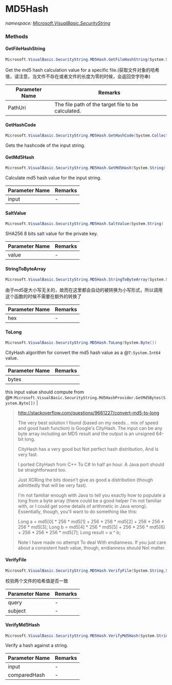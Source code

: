 ﻿# MD5Hash
_namespace: <a href="#" onClick="load('/docs/Microsoft.VisualBasic.SecurityString/index.md')">Microsoft.VisualBasic.SecurityString</a>_





### Methods

#### GetFileHashString
```csharp
Microsoft.VisualBasic.SecurityString.MD5Hash.GetFileHashString(System.String)
```
Get the md5 hash calculation value for a specific file.(获取文件对象的哈希值，请注意，当文件不存在或者文件的长度为零的时候，会返回空字符串)

|Parameter Name|Remarks|
|--------------|-------|
|PathUri|The file path of the target file to be calculated.|


#### GetHashCode
```csharp
Microsoft.VisualBasic.SecurityString.MD5Hash.GetHashCode(System.Collections.Generic.IEnumerable{System.Byte})
```
Gets the hashcode of the input string.

#### GetMd5Hash
```csharp
Microsoft.VisualBasic.SecurityString.MD5Hash.GetMd5Hash(System.String)
```
Calculate md5 hash value for the input string.

|Parameter Name|Remarks|
|--------------|-------|
|input|-|


#### SaltValue
```csharp
Microsoft.VisualBasic.SecurityString.MD5Hash.SaltValue(System.String)
```
SHA256 8 bits salt value for the private key.

|Parameter Name|Remarks|
|--------------|-------|
|value|-|


#### StringToByteArray
```csharp
Microsoft.VisualBasic.SecurityString.MD5Hash.StringToByteArray(System.String)
```
由于md5是大小写无关的，故而在这里都会自动的被转换为小写形式，所以调用这个函数的时候不需要在额外的转换了

|Parameter Name|Remarks|
|--------------|-------|
|hex|-|


#### ToLong
```csharp
Microsoft.VisualBasic.SecurityString.MD5Hash.ToLong(System.Byte[])
```
CityHash algorithm for convert the md5 hash value as a @``T:System.Int64`` value.

|Parameter Name|Remarks|
|--------------|-------|
|bytes|
 this input value should compute from @``M:Microsoft.VisualBasic.SecurityString.Md5HashProvider.GetMd5Bytes(System.Byte[])``
 |

> 
>  http://stackoverflow.com/questions/9661227/convert-md5-to-long
>  
>  The very best solution I found (based on my needs... mix of speed and good hash function) is Google's CityHash. 
>  The input can be any byte array including an MD5 result and the output is an unsigned 64-bit long.
> 
>  CityHash has a very good but Not perfect hash distribution, And Is very fast.
> 
>  I ported CityHash from C++ To C# In half an hour. A Java port should be straightforward too.
> 
>  Just XORing the bits doesn't give as good a distribution (though admittedly that will be very fast).
> 
>  I'm not familiar enough with Java to tell you exactly how to populate a long from a byte array 
>  (there could be a good helper I'm not familiar with, or I could get some details of arithmetic 
>  in Java wrong). 
>  Essentially, though, you'll want to do something like this:
> 
>  Long a = md5[0] * 256 * md5[1] + 256 * 256 * md5[2] + 256 * 256 * 256 * md5[3];
>  Long b = md5[4] * 256 * md5[5] + 256 * 256 * md5[6] + 256 * 256 * 256 * md5[7];
>  Long result = a ^ b;
>  
>  Note I have made no attempt To deal With endianness. If you just care about a consistent hash value, 
>  though, endianness should Not matter.
>  

#### VerifyFile
```csharp
Microsoft.VisualBasic.SecurityString.MD5Hash.VerifyFile(System.String,System.String)
```
校验两个文件的哈希值是否一致

|Parameter Name|Remarks|
|--------------|-------|
|query|-|
|subject|-|


#### VerifyMd5Hash
```csharp
Microsoft.VisualBasic.SecurityString.MD5Hash.VerifyMd5Hash(System.String,System.String)
```
Verify a hash against a string.

|Parameter Name|Remarks|
|--------------|-------|
|input|-|
|comparedHash|-|



